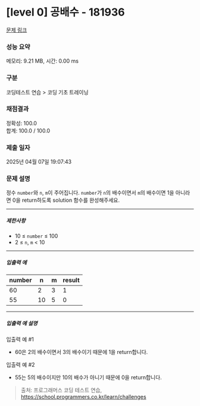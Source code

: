 # [level 0] 공배수 - 181936 

[문제 링크](https://school.programmers.co.kr/learn/courses/30/lessons/181936) 

### 성능 요약

메모리: 9.21 MB, 시간: 0.00 ms

### 구분

코딩테스트 연습 > 코딩 기초 트레이닝

### 채점결과

정확성: 100.0<br/>합계: 100.0 / 100.0

### 제출 일자

2025년 04월 07일 19:07:43

### 문제 설명

<p>정수 <code>number</code>와 <code>n</code>, <code>m</code>이 주어집니다. <code>number</code>가 <code>n</code>의 배수이면서 <code>m</code>의 배수이면 1을 아니라면 0을 return하도록 solution 함수를 완성해주세요.</p>

<hr>

<h5>제한사항</h5>

<ul>
<li>10 ≤ <code>number</code> ≤ 100</li>
<li>2 ≤ <code>n</code>, <code>m</code> &lt; 10</li>
</ul>

<hr>

<h5>입출력 예</h5>
<table class="table">
        <thead><tr>
<th>number</th>
<th>n</th>
<th>m</th>
<th>result</th>
</tr>
</thead>
        <tbody><tr>
<td>60</td>
<td>2</td>
<td>3</td>
<td>1</td>
</tr>
<tr>
<td>55</td>
<td>10</td>
<td>5</td>
<td>0</td>
</tr>
</tbody>
      </table>
<hr>

<h5>입출력 예 설명</h5>

<p>입출력 예 #1</p>

<ul>
<li>60은 2의 배수이면서 3의 배수이기 때문에 1을 return합니다.</li>
</ul>

<p>입출력 예 #2</p>

<ul>
<li>55는 5의 배수이지만 10의 배수가 아니기 때문에 0을 return합니다.</li>
</ul>


> 출처: 프로그래머스 코딩 테스트 연습, https://school.programmers.co.kr/learn/challenges